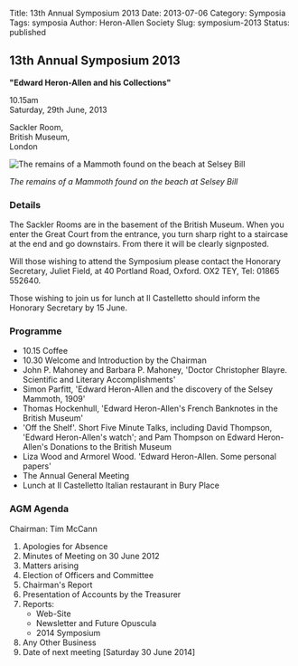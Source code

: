Title: 13th Annual Symposium 2013
Date: 2013-07-06
Category: Symposia
Tags: symposia
Author: Heron-Allen Society
Slug: symposium-2013
Status: published

## 13th Annual Symposium 2013

**"Edward Heron-Allen and his Collections"**

10.15am  
Saturday, 29th June, 2013

Sackler Room,  
British Museum,  
London

![The remains of a Mammoth found on the beach at Selsey Bill](/images/symposia/Mammothbones-large.jpg)

*The remains of a Mammoth found on the beach at Selsey Bill*

### Details

The Sackler Rooms are in the basement of the British Museum. When you enter the Great Court from the entrance, you turn sharp right to a staircase at the end and go downstairs. From there it will be clearly signposted.

Will those wishing to attend the Symposium please contact the Honorary Secretary, Juliet Field, at 40 Portland Road, Oxford. OX2 TEY, Tel: 01865 552640.

Those wishing to join us for lunch at Il Castelletto should inform the Honorary Secretary by 15 June.

### Programme

- 10.15 Coffee
- 10.30 Welcome and Introduction by the Chairman
- John P. Mahoney and Barbara P. Mahoney, 'Doctor Christopher Blayre. Scientific and Literary Accomplishments'
- Simon Parfitt, 'Edward Heron-Allen and the discovery of the Selsey Mammoth, 1909'
- Thomas Hockenhull, 'Edward Heron-Allen's French Banknotes in the British Museum'
- 'Off the Shelf'. Short Five Minute Talks, including David Thompson, 'Edward Heron-Allen's watch'; and Pam Thompson on Edward Heron-Allen's Donations to the British Museum
- Liza Wood and Armorel Wood. 'Edward Heron-Allen. Some personal papers'
- The Annual General Meeting
- Lunch at Il Castelletto Italian restaurant in Bury Place

### AGM Agenda

Chairman: Tim McCann

1. Apologies for Absence
2. Minutes of Meeting on 30 June 2012
3. Matters arising
4. Election of Officers and Committee
5. Chairman's Report
6. Presentation of Accounts by the Treasurer
7. Reports:
   - Web-Site
   - Newsletter and Future Opuscula
   - 2014 Symposium
8. Any Other Business
9. Date of next meeting [Saturday 30 June 2014]
